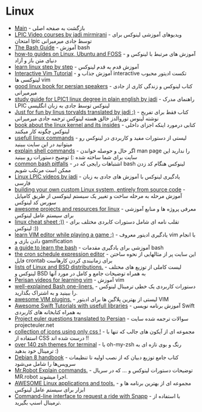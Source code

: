 # Linux 

- [Main](./README.md) - بازگشت به صفحه اصلی 
- [LPIC Video courses by jadi mirmirani](http://lpic.mp3yab.ir) - ویدیوهای آموزشی لینوکس برای امتحان lpic توسط جادی میرمیرانی
- [The Bash Guide](http://guide.bash.academy) - آموزش bash
- [how-to guides on Linux, Ubuntu and FOSS](http://binarytides.com) - آموزش های مرتبط با لینوکس و دنیای متن باز و آزاد
- [learn linux step by step](http://linuxjourney.com) - آموزش قدم به قدم لینوکس
- [Interactive Vim Tutorial](http://openvim.com) - آموزش جذاب و interactive تکست ادیتور محبوب لینوکسی ها vim
- [good linux book for persian speakers](http://linuxbook.ir) - کتاب لینوکس و زندگی کاری از جادی میرمیرانی
- [study guide for LPIC1 linux degree in plain english by jadi](http://jadi.gitbooks.io/lpic1/content) - راهنمای مدرک LPIC لینوکس توسط جادی به زبان انگلیسی
- [Just for fun by linus torvalds translated by jadi :)](http://linuxstory.ir) - کتاب فقط برای تفریح نوشته لینوس توروالدز خالق هسته لینوکس ترجمه جادی میرمیرانی
- [book about the linux kernel and its insides](http://0xax.gitbooks.io/linux-insides/content) - کتابی درمورد اینکه اجزای داخلی لینوکس چگونه کار میکنند
- [usefull linux commands](http://commandlinefu.com) - لیستی از دستورات مفید و کاربردی در لینوکس رو میتوانید در این سایت ببینید
- [explain shell commands](http://explainshell.com) - اگر حال و حوصله خواندن man page  را ندارید این سایت برای شما ساخته شده :) توضیح دستورات رو ببینید
- [common bash pitfalls](http://mywiki.wooledge.org/BashPitfalls) - اشتباهات رایجی که در bash لینوکس هنگام کد زدن ممکن است مرتکب شویم
- [Linux LPIC videos by jadi](http://daneshabad.com/Program.aspx?id=68) - یادگیری لینوکس با آموزش های جادی به زبان فارسی
- [building your own custom Linux system, entirely from source code](http://linuxfromscratch.org) - آموزش مرحله به مرحله ساخت و تغییر یک سیستم لینوکسی از طریق کامپایل سورس کد لینوکس
- [awesome projects and resources for linux](http://github.com/aleksandar-todorovic/awesome-linux) - معرفی پروژه ها و منابع آموزشی برای سیستم عامل لینوکس
- [linux cheat sheet :))](http://tuxarena.com/intro/cheatsheet.html) - تقلب نامه ای شامل دستورات کابردی مختلف برای لینوکس :))
- [learn VIM editor while playing a game :)](http://vim-adventures.com) - یادگیری ادیتور معروف vim با انجام دادن بازی و gamification
- [a guide to learn the bash](http://github.com/Idnan/bash-guide) - آموزشی برای یادگیری مقدمات bash
- [the cron schedule expression editor](http://crontab.guru) - این سایت پر از مثالهایی از نحوه ساختن فایل crontab برای زمانبندی کردن کارهاست
- [lists of Linux and BSD distributions.](http://distrowatch.com) - لیست کاملی از توزیع های مختلف لینوکس و BSD به همراه توضیحات جامع و کامل در مورد آنها
- [Perisan videos for learning vim](http://amirsamimi.ir/vim/) - آموزش vim
- [well-explained Bash one-liners.](http://bashoneliners.com) - دستورات کاربردی یک خطی ترمینال لینوکس را ببینید و به اشتراک بگذارید‌.
- [awesome VIM plugins.](http://vimawesome.com) - لیستی از بهترین پلاگین ها برای ادیتور VIM
- [Awesome Swift Tutorials with usefull libraries](http://awesomeswift.com) - آموزش برنامه نویسی Swift به همراه کتابخانه های کاربردی
- [Project euler questions translated to Persian](http://marhale3.github.io) - سوالات ترجمه شده سایت projecteuler.net
- [collection of icons using only css !](http://cssicon.space) - مجموعه ای از آیکون های جالب که تنها با استفاده از CSS درست شده اند !!
- [over 140 zsh themes for terminal](http://github.com/robbyrussell/oh-my-zsh) - با oh-my-zsh رنگ و بوی تازه ای به ترمینال خود بدهید :)
- [Debian 8 handbook](http://debian-handbook.info/browse/fa-IR/stable) - کتاب جامع توزیع دبیان که از نصب اولیه تا تنظیمات سرویس‌ها را شامل می‌شود
- [Mr.Robot Explain commands.](http://medium.com/@ryankazanciyan) - توضیحات دستورات لینوکس و ... که در سریال MR.robot اجرا میشوند.
- [AWESOME Linux applications and tools.](http://voluong.gitbooks.io/awesome-linux-software/content) - مجموعه ای از بهترین برنامه ها و ابزار برای سیستم عامل لینوکس 
- [Command-line interface to request a ride with Snapp](https://github.com/kharazi/snapp-cli) - با استفاده از ترمینال اسنپ بگیرید.
